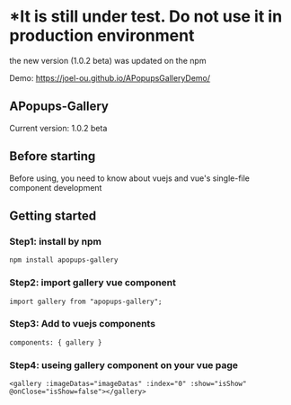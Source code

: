 # *It is still under test. Do not use it in production environment

the new version (1.0.2 beta) was updated on the npm

Demo: https://joel-ou.github.io/APopupsGalleryDemo/

## APopups-Gallery
Current version: 1.0.2 beta

## Before starting
Before using, you need to know about vuejs and vue's single-file component development
<p></p>

## Getting started
### Step1: install by npm
`npm install apopups-gallery`

### Step2: import gallery vue component
`import gallery from "apopups-gallery";`

### Step3: Add to vuejs components
`components: { gallery }`

### Step4: useing gallery component on your vue page
`<gallery :imageDatas="imageDatas" :index="0" :show="isShow" @onClose="isShow=false"></gallery>`
